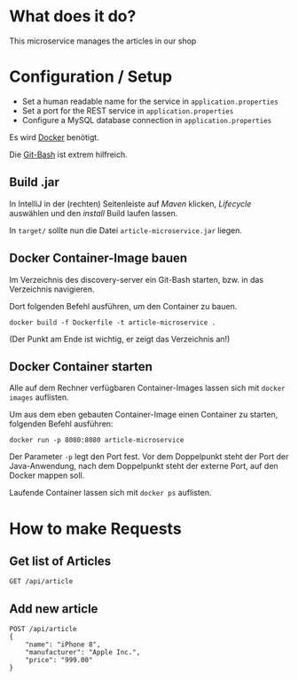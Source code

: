 # What does it do?

This microservice manages the articles in our shop

# Configuration / Setup

- Set a human readable name for the service in `application.properties`
- Set a port for the REST service in `application.properties`
- Configure a MySQL database connection in `application.properties`


Es wird [Docker](https://www.docker.com/) benötigt.

Die [Git-Bash](https://git-scm.com/) ist extrem hilfreich.

## Build .jar

In IntelliJ in der (rechten) Seitenleiste auf *Maven* klicken, *Lifecycle* auswählen und den *install* Build
laufen lassen.

In `target/` sollte nun die Datei `article-microservice.jar` liegen.

## Docker Container-Image bauen

Im Verzeichnis des discovery-server ein Git-Bash starten, bzw. in das Verzeichnis navigieren.

Dort folgenden Befehl ausführen, um den Container zu bauen.

```
docker build -f Dockerfile -t article-microservice .
```
(Der Punkt am Ende ist wichtig, er zeigt das Verzeichnis an!)

## Docker Container starten

Alle auf dem Rechner verfügbaren Container-Images lassen sich mit `docker images` auflisten.

Um aus dem eben gebauten Container-Image einen Container zu starten, folgenden Befehl ausführen:

```
docker run -p 8080:8080 article-microservice
```

Der Parameter `-p` legt den Port fest. Vor dem Doppelpunkt steht der Port der Java-Anwendung,
nach dem Doppelpunkt steht der externe Port, auf den Docker mappen soll. 

Laufende Container lassen sich mit `docker ps` auflisten.



# How to make Requests

## Get list of Articles

```
GET /api/article
```

## Add new article

```
POST /api/article
{
    "name": "iPhone 8",
    "manufacturer": "Apple Inc.",
    "price": "999.00"
}
```